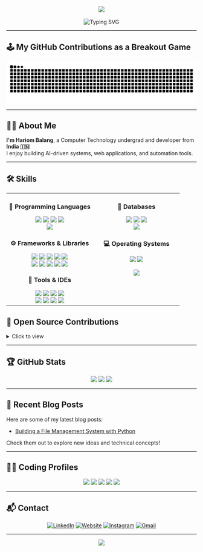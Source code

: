 <div align="center">
  <img src="https://c.tenor.com/qJ5evVs-_uUAAAAC/coding.gif" width="500">
</div>  

<p align="center">
  <img src="https://readme-typing-svg.herokuapp.com?font=Fira+Code&pause=1000&color=00C2CB&width=435&lines=Hi!+I'm+Hariom+Balang;Full-Stack+Developer+💻;AI+%26+ML+Enthusiast+🤖;Open+Source+Contributor+✨" alt="Typing SVG" />
</p>

---

## 🕹️ My GitHub Contributions as a Breakout Game

<p align="center">
  <img src="https://raw.githubusercontent.com/hariom710/hariom710/output/github-contribution-grid-snake.svg" alt="Snake animation" />
</p>

---


## 👨‍💻 About Me
**I'm Hariom Balang**, a Computer Technology undergrad and developer from **India 🇮🇳**  
I enjoy building AI-driven systems, web applications, and automation tools.

---

## :hammer_and_wrench: Skills

<table>
<tr>
<td width="50%" valign="top">

  <h3 align="center">🧠 Programming Languages</h3>
  <div align="center">
    <img src="https://skillicons.dev/icons?i=c" height="45"/>
    <img src="https://skillicons.dev/icons?i=cpp" height="45"/>
    <img src="https://skillicons.dev/icons?i=python" height="45"/>
    <img src="https://skillicons.dev/icons?i=java" height="45"/>
    <br>
    <img src="https://skillicons.dev/icons?i=bash" height="45"/>
  </div>

  <h3 align="center">⚙️ Frameworks & Libraries</h3>
  <div align="center">
    <img src="https://skillicons.dev/icons?i=html" height="45"/>
    <img src="https://skillicons.dev/icons?i=css" height="45"/>
    <img src="https://skillicons.dev/icons?i=js" height="45"/>
    <img src="https://skillicons.dev/icons?i=react" height="45"/>
    <img src="https://skillicons.dev/icons?i=bootstrap" height="45"/>
    <br>
    <img src="https://skillicons.dev/icons?i=tailwind" height="45"/>
    <img src="https://skillicons.dev/icons?i=django" height="45"/>
    <img src="https://skillicons.dev/icons?i=flask" height="45"/>
    <img src="https://skillicons.dev/icons?i=fastapi" height="45"/>
    <img src="https://skillicons.dev/icons?i=nodejs" height="45"/>
  </div>

  <h3 align="center">🧰 Tools & IDEs</h3>
  <div align="center">
    <img src="https://skillicons.dev/icons?i=vscode" height="45"/>
    <img src="https://skillicons.dev/icons?i=pycharm" height="45"/>
    <img src="https://skillicons.dev/icons?i=idea" height="45"/>
    <img src="https://skillicons.dev/icons?i=androidstudio" height="45"/>
    <br>
    <img src="https://skillicons.dev/icons?i=git" height="45"/>
    <img src="https://skillicons.dev/icons?i=github" height="45"/>
    <img src="https://skillicons.dev/icons?i=postman" height="45"/>
    <img src="https://skillicons.dev/icons?i=figma" height="45"/>
  </div>

</td>

<td width="50%" valign="top">

  <h3 align="center">💾 Databases</h3>
  <div align="center">
    <img src="https://skillicons.dev/icons?i=mysql" height="45"/>
    <img src="https://skillicons.dev/icons?i=mongodb" height="45"/>
    <img src="https://skillicons.dev/icons?i=sqlite" height="45"/>
    <br>
    <img src="https://skillicons.dev/icons?i=postgres" height="45"/>
  </div>

  <h3 align="center">💻 Operating Systems</h3>
  <div align="center">
    <img src="https://skillicons.dev/icons?i=linux" height="45"/>
    <img src="https://skillicons.dev/icons?i=windows" height="45"/>
  </div>

  <br>

  <div align="center">
    <img src="https://user-images.githubusercontent.com/1612112/89610802-d9f02000-d8be-11ea-873f-aa51c23073e5.png" width="80%">
  </div>

</td>
</tr>
</table>




## 🧩 Open Source Contributions
<details>
<summary>Click to view</summary>
<br>
⭐ Coming soon — currently contributing to open-source Python and AI projects.
</details>

---

## 🏆 GitHub Stats

<p align="center">
  <img src="https://github-readme-stats.vercel.app/api?username=hariom710&show_icons=true&theme=tokyonight" height="150" />
  <img src="https://github-readme-streak-stats-salesp07.vercel.app?user=hariom710&theme=tokyonight" height="150" />
  <img src="https://github-readme-stats.vercel.app/api/top-langs/?username=hariom710&layout=compact&theme=tokyonight" height="150" />
</p>

---



## 🧠 Recent Blog Posts
Here are some of my latest blog posts:
- [Building a File Management System with Python](https://github.com/hariom710)

Check them out to explore new ideas and technical concepts!

---

## 👨‍💻 Coding Profiles

<div align="center">
 <a href="https://www.geeksforgeeks.org/user/hariombalang/"><img src="https://img.shields.io/badge/GeeksforGeeks-gray?style=for-the-badge&logo=geeksforgeeks&logoColor=35914c" /></a>
 <a href="https://leetcode.com/u/hariom71/"><img src="https://img.shields.io/badge/LeetCode-000000?style=for-the-badge&logo=LeetCode&logoColor=#d16c06" /></a>
 <a href="https://www.hackerrank.com/profile/hariombalang"><img src="https://img.shields.io/badge/-Hackerrank-2EC866?style=for-the-badge&logo=HackerRank&logoColor=white" /></a>
 <a href="https://www.codechef.com/users/hariom710"><img src="https://img.shields.io/badge/CodeChef-%23964B00.svg?style=for-the-badge&logo=CodeChef&logoColor=white" /></a>
 <a href="https://codeforces.com/profile/hariom71"><img src="https://img.shields.io/badge/Codeforces-%231F8ACB?style=for-the-badge&logo=Codeforces&logoColor=white" /></a>
</div>

---

## 📬 Contact

<p align="center">
  <a href="https://www.linkedin.com/in/hariombalang"><img src="https://img.icons8.com/color/48/linkedin.png" alt="LinkedIn"/></a>
  <a href="https://hariombalang.netlify.app/"><img src="https://img.icons8.com/doodle/48/domain.png" alt="Website"/></a>
  <a href="https://www.instagram.com/hariom_itself_/"><img src="https://img.icons8.com/color/48/instagram-new.png" alt="Instagram"/></a>
  <a href="mailto:hariombalang@gmail.com"><img src="https://img.icons8.com/fluency/48/gmail.png" alt="Gmail"/></a>
</p>

---

<p align="center">
  <img src="https://komarev.com/ghpvc/?username=hariom710&color=blueviolet&style=flat-square" />
</p>
